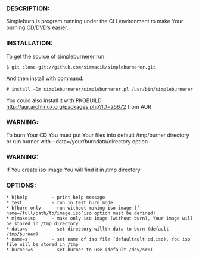 ### DESCRIPTION:

Simpleburn is program running under the CLI environment to make Your burning CD/DVD’s easier.

### INSTALLATION:

To get the source of simpleburnerer run:

`$ git clone git://github.com/sirmacik/simpleburnerer.git`

And then install with command:

`# install -Dm simpleburnerer/simpleburnerer.pl /usr/bin/simpleburnerer`

You could also install it with PKGBUILD <http://aur.archlinux.org/packages.php?ID=25672> from AUR

### WARNING:

To burn Your CD You must put Your files into default /tmp/burner directory or run burner
with—data=/your/burndata/directory option

### WARNING:

If You create iso image You will find it in /tmp directory

### OPTIONS:
    * h|help         - print help message
    * test           - run in test burn mode
    * b|burn-only    - run without making iso image (‘—name=/full/path/to/image.iso’iso option must be defined)
    * m|makeiso      - make only iso image (without burn), Your image will be stored in /tmp directory
    * data=s         - set directory willth data to burn (default /tmp/burner)
    * name=s         - set name of iso file (defaultault cd.iso), You iso file will be stored in /tmp
    * burner=s       - set burner to use (default /dev/sr0)
